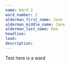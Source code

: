 ```yaml
---
name: Ward 2
ward_number: 2
alderman_first_name: Jane
alderman_middle_name: Jane
alderman_last_name: Doe
headline:
lead:
description:
---
```


Test here is a ward